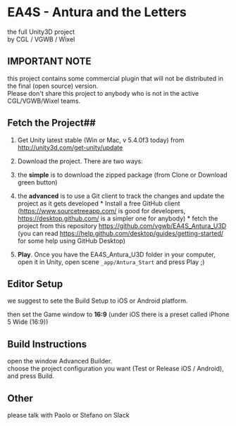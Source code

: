 EA4S - Antura and the Letters
=================
the full Unity3D project  
by CGL / VGWB / Wixel

## IMPORTANT NOTE ##

this project contains some commercial plugin that will not be distributed in the final (open source) version.  
Please don't share this project to anybody who is not in the active CGL/VGWB/Wixel teams.

## Fetch the Project##

1. Get Unity latest stable (Win or Mac, v 5.4.0f3 today) from http://unity3d.com/get-unity/update

2. Download the project. There are two ways:
  1.  the **simple** is to download the zipped package (from Clone or Download green button)
  2. the **advanced** is to use a Git client to track the changes and update the project as it gets developed
    * Install a free GitHub client (https://www.sourcetreeapp.com/ is good for developers, https://desktop.github.com/ is a simpler one for anybody)
    * fetch the project from this repository https://github.com/vgwb/EA4S_Antura_U3D (you can read https://help.github.com/desktop/guides/getting-started/ for some help using GitHub Desktop)

3. **Play**. Once you have the EA4S_Antura_U3D folder in your computer, open it in Unity, open scene ```_app/Antura_Start``` and press Play ;)

## Editor Setup ##
we suggest to sete the Build Setup to iOS or Android platform.

then set the Game window to **16:9** (under iOS there is a preset called iPhone 5 Wide (16:9))

## Build Instructions ##

open the window Advanced Builder.  
choose the project configuration you want (Test or Release iOS / Android), and press Build.

## Other ##

please talk with Paolo or Stefano on Slack
